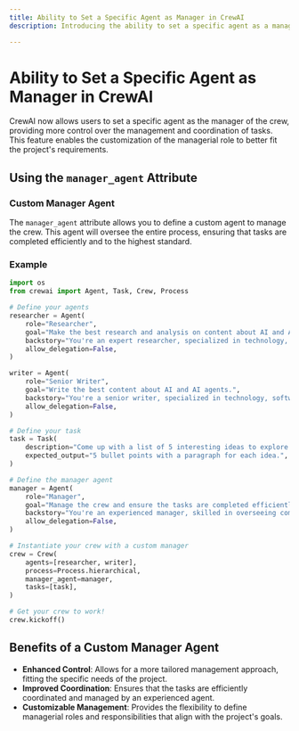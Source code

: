 ```yaml
---
title: Ability to Set a Specific Agent as Manager in CrewAI
description: Introducing the ability to set a specific agent as a manager instead of having CrewAI create one automatically.

---
```


# Ability to Set a Specific Agent as Manager in CrewAI

CrewAI now allows users to set a specific agent as the manager of the crew, providing more control over the management and coordination of tasks. This feature enables the customization of the managerial role to better fit the project's requirements.

## Using the `manager_agent` Attribute

### Custom Manager Agent

The `manager_agent` attribute allows you to define a custom agent to manage the crew. This agent will oversee the entire process, ensuring that tasks are completed efficiently and to the highest standard.

### Example

```python
import os
from crewai import Agent, Task, Crew, Process

# Define your agents
researcher = Agent(
    role="Researcher",
    goal="Make the best research and analysis on content about AI and AI agents",
    backstory="You're an expert researcher, specialized in technology, software engineering, AI and startups. You work as a freelancer and is now working on doing research and analysis for a new customer.",
    allow_delegation=False,
)

writer = Agent(
    role="Senior Writer",
    goal="Write the best content about AI and AI agents.",
    backstory="You're a senior writer, specialized in technology, software engineering, AI and startups. You work as a freelancer and are now working on writing content for a new customer.",
    allow_delegation=False,
)

# Define your task
task = Task(
    description="Come up with a list of 5 interesting ideas to explore for an article, then write one amazing paragraph highlight for each idea that showcases how good an article about this topic could be. Return the list of ideas with their paragraph and your notes.",
    expected_output="5 bullet points with a paragraph for each idea.",
)

# Define the manager agent
manager = Agent(
    role="Manager",
    goal="Manage the crew and ensure the tasks are completed efficiently.",
    backstory="You're an experienced manager, skilled in overseeing complex projects and guiding teams to success. Your role is to coordinate the efforts of the crew members, ensuring that each task is completed on time and to the highest standard.",
    allow_delegation=False,
)

# Instantiate your crew with a custom manager
crew = Crew(
    agents=[researcher, writer],
    process=Process.hierarchical,
    manager_agent=manager,
    tasks=[task],
)

# Get your crew to work!
crew.kickoff()
```

## Benefits of a Custom Manager Agent

- **Enhanced Control**: Allows for a more tailored management approach, fitting the specific needs of the project.
- **Improved Coordination**: Ensures that the tasks are efficiently coordinated and managed by an experienced agent.
- **Customizable Management**: Provides the flexibility to define managerial roles and responsibilities that align with the project's goals.
